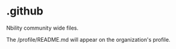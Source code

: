 # .github

Nbility community wide files.

The /profile/README.md will appear on the organization's profile.
